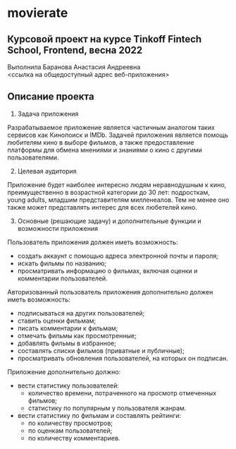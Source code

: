 # movierate

## Курсовой проект на курсе Tinkoff Fintech School, Frontend, весна 2022
Выполнила Баранова Анастасия Андреевна  
<ссылка на общедоступный адрес веб-приложения>

## Описание проекта

1. Задача приложения

Разрабатываемое приложение является частичным аналогом таких сервисов как Кинопоиск и IMDb. Задачей приложения является помощь любителям кино в выборе фильмов, а также предоставление платформы для обмена мнениями и знаниями о кино с другими пользователями.

2. Целевая аудитория 

Приложение будет наиболее интересно людям неравнодушным к кино, преимущественно в возрастной категории до 30 лет: подросткам, young adults, младшим представителям милленеалов. Тем не менее оно также может представлять интерес для всех любетелей кино.

3. Основные (решающие задачу) и дополнительные функции и возможности приложения

Пользователь приложения должен иметь возможность:
- создать аккаунт с помощью адреса электронной почты и пароля;
- искать фильмы по названию;
- просматривать информацию о фильмах, включая оценки и комментарии пользователей.

Авторизованный пользователь приложения дополнительно должен иметь возможность:
- подписываться на других пользователей;
- ставить оценки фильмам;
- писать комментарии к фильмам;
- отмечать фильмы как просмотренные;
- добавлять фильмы в избранное;
- составлять списки фильмов (приватные и публичные);
- просматривать обновления пользователей, на которых он подписан.

Приложение дополнительно должно:
- вести статистику пользователей:
    - количество времени, потраченного на просмотр отмеченных фильмов;
    - статистику по популярным у пользователя жанрам.
- вести статистику по фильмам и составлять рейтинги:
    - по количеству просмотров;
    - по оценкам пользователей;
    - по количеству комментариев.
